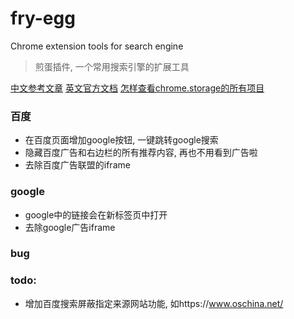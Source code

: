 # fry-egg 

Chrome extension tools for search engine 
> 煎蛋插件, 一个常用搜索引擎的扩展工具

[中文参考文章](https://www.cnblogs.com/liuxianan/p/chrome-plugin-develop.html)
[英文官方文档](https://developer.chrome.com/extensions)
[怎样查看chrome.storage的所有项目](https://stackoverflow.com/questions/11922964/how-do-i-view-the-storage-of-a-chrome-extension-ive-installed#:~:text=13-,Open%20the%20Chrome%20Devtool%20by%20clicking%20on%20the%20background%20page,local%20storage%20on%20the%20left.)

### 百度
- 在百度页面增加google按钮, 一键跳转google搜索
- 隐藏百度广告和右边栏的所有推荐内容, 再也不用看到广告啦
- 去除百度广告联盟的iframe

### google
- google中的链接会在新标签页中打开
- 去除google广告iframe

### bug

### todo:
- 增加百度搜索屏蔽指定来源网站功能, 如https://www.oschina.net/
